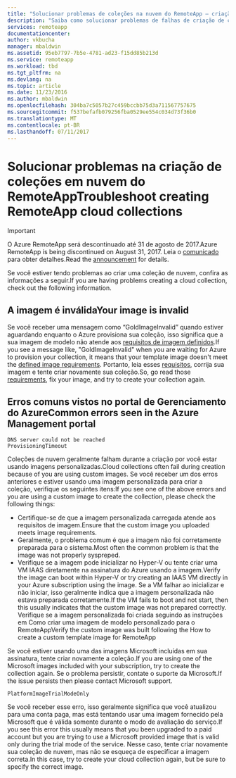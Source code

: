 ```yaml
---
title: "Solucionar problemas de coleções na nuvem do RemoteApp – criação | Microsoft Docs"
description: "Saiba como solucionar problemas de falhas de criação de coleção de nuvem do RemoteApp"
services: remoteapp
documentationcenter: 
author: vkbucha
manager: mbaldwin
ms.assetid: 95eb7797-7b5e-4781-ad23-f15dd85b213d
ms.service: remoteapp
ms.workload: tbd
ms.tgt_pltfrm: na
ms.devlang: na
ms.topic: article
ms.date: 11/23/2016
ms.author: mbaldwin
ms.openlocfilehash: 304ba7c5057b27c459bccbb75d3a711567757675
ms.sourcegitcommit: f537befafb079256fba0529ee554c034d73f36b0
ms.translationtype: MT
ms.contentlocale: pt-BR
ms.lasthandoff: 07/11/2017
---
```

# <a name="troubleshoot-creating-remoteapp-cloud-collections"></a><span data-ttu-id="6df90-103">Solucionar problemas na criação de coleções em nuvem do RemoteApp</span><span class="sxs-lookup"><span data-stu-id="6df90-103">Troubleshoot creating RemoteApp cloud collections</span></span>
> [!IMPORTANT]
> <span data-ttu-id="6df90-104">O Azure RemoteApp será descontinuado até 31 de agosto de 2017.</span><span class="sxs-lookup"><span data-stu-id="6df90-104">Azure RemoteApp is being discontinued on August 31, 2017.</span></span> <span data-ttu-id="6df90-105">Leia o [comunicado](https://go.microsoft.com/fwlink/?linkid=821148) para obter detalhes.</span><span class="sxs-lookup"><span data-stu-id="6df90-105">Read the [announcement](https://go.microsoft.com/fwlink/?linkid=821148) for details.</span></span>
> 
> 

<span data-ttu-id="6df90-106">Se você estiver tendo problemas ao criar uma coleção de nuvem, confira as informações a seguir.</span><span class="sxs-lookup"><span data-stu-id="6df90-106">If you are having problems creating a cloud collection, check out the following information.</span></span>

## <a name="your-image-is-invalid"></a><span data-ttu-id="6df90-107">A imagem é inválida</span><span class="sxs-lookup"><span data-stu-id="6df90-107">Your image is invalid</span></span>
<span data-ttu-id="6df90-108">Se você receber uma mensagem como “GoldImageInvalid” quando estiver aguardando enquanto o Azure provisiona sua coleção, isso significa que a sua imagem de modelo não atende aos [requisitos de imagem definidos](remoteapp-imagereqs.md).</span><span class="sxs-lookup"><span data-stu-id="6df90-108">If you see a message like, "GoldImageInvalid" when you are waiting for Azure to provision your collection, it means that your template image doesn't meet the [defined image requirements](remoteapp-imagereqs.md).</span></span> <span data-ttu-id="6df90-109">Portanto, leia esses [requisitos](remoteapp-imagereqs.md), corrija sua imagem e tente criar novamente sua coleção.</span><span class="sxs-lookup"><span data-stu-id="6df90-109">So, go read those [requirements](remoteapp-imagereqs.md), fix your image, and try to create your collection again.</span></span>

## <a name="common-errors-seen-in-the-azure-management-portal"></a><span data-ttu-id="6df90-110">Erros comuns vistos no portal de Gerenciamento do Azure</span><span class="sxs-lookup"><span data-stu-id="6df90-110">Common errors seen in the Azure Management portal</span></span>
    DNS server could not be reached
    ProvisioningTimeout

<span data-ttu-id="6df90-111">Coleções de nuvem geralmente falham durante a criação por você estar usando imagens personalizadas.</span><span class="sxs-lookup"><span data-stu-id="6df90-111">Cloud collections often fail during creation because of you are using custom images.</span></span>  <span data-ttu-id="6df90-112">Se você receber um dos erros anteriores e estiver usando uma imagem personalizada para criar a coleção, verifique os seguintes itens:</span><span class="sxs-lookup"><span data-stu-id="6df90-112">If you see one of the above errors and you are using a custom image to create the collection, please check the following things:</span></span>

* <span data-ttu-id="6df90-113">Certifique-se de que a imagem personalizada carregada atende aos requisitos de imagem.</span><span class="sxs-lookup"><span data-stu-id="6df90-113">Ensure that the custom image you uploaded meets image requirements.</span></span>
* <span data-ttu-id="6df90-114">Geralmente, o problema comum é que a imagem não foi corretamente preparada para o sistema.</span><span class="sxs-lookup"><span data-stu-id="6df90-114">Most often the common problem is that the image was not properly syspreped.</span></span>  
* <span data-ttu-id="6df90-115">Verifique se a imagem pode inicializar no Hyper-V ou tente criar uma VM IAAS diretamente na assinatura do Azure usando a imagem.</span><span class="sxs-lookup"><span data-stu-id="6df90-115">Verify the image can boot within Hyper-V or try creating an IAAS VM directly in your Azure subscription using the image.</span></span> <span data-ttu-id="6df90-116">Se a VM falhar ao inicializar e não iniciar, isso geralmente indica que a imagem personalizada não estava preparada corretamente.</span><span class="sxs-lookup"><span data-stu-id="6df90-116">If the VM fails to boot and not start, then this usually indicates that the custom image was not prepared correctly.</span></span>  <span data-ttu-id="6df90-117">Verifique se a imagem personalizada foi criada seguindo as instruções em Como criar uma imagem de modelo personalizado para o RemoteApp</span><span class="sxs-lookup"><span data-stu-id="6df90-117">Verify the custom image was built following the How to create a custom template image for RemoteApp</span></span>

<span data-ttu-id="6df90-118">Se você estiver usando uma das imagens Microsoft incluídas em sua assinatura, tente criar novamente a coleção.</span><span class="sxs-lookup"><span data-stu-id="6df90-118">If you are using one of the Microsoft images included with your subscription, try to create the collection again.</span></span> <span data-ttu-id="6df90-119">Se o problema persistir, contate o suporte da Microsoft.</span><span class="sxs-lookup"><span data-stu-id="6df90-119">If the issue persists then please contact Microsoft support.</span></span>

    PlatformImageTrialModeOnly

<span data-ttu-id="6df90-120">Se você receber esse erro, isso geralmente significa que você atualizou para uma conta paga, mas está tentando usar uma imagem fornecido pela Microsoft que é válida somente durante o modo de avaliação do serviço.</span><span class="sxs-lookup"><span data-stu-id="6df90-120">If you see this error this usually means that you been upgraded to a paid account but you are trying to use a Microsoft provided image that is valid only during the trial mode of the service.</span></span> <span data-ttu-id="6df90-121">Nesse caso, tente criar novamente sua coleção de nuvem, mas não se esqueça de especificar a imagem correta.</span><span class="sxs-lookup"><span data-stu-id="6df90-121">In this case, try to create your cloud collection again, but be sure to specify the correct image.</span></span>

